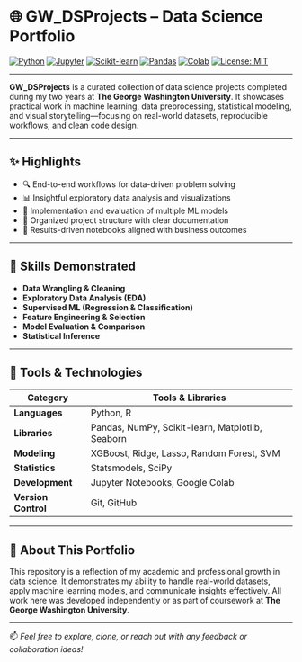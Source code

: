 # 🌐 GW_DSProjects – Data Science Portfolio

[![Python](https://img.shields.io/badge/Python-3.8%2B-blue.svg)](https://www.python.org/)
[![Jupyter](https://img.shields.io/badge/Jupyter-Notebook-orange.svg)](https://jupyter.org/)
[![Scikit-learn](https://img.shields.io/badge/Scikit--learn-Machine%20Learning-yellow)](https://scikit-learn.org/)
[![Pandas](https://img.shields.io/badge/Pandas-Data%20Wrangling-lightgrey)](https://pandas.pydata.org/)
[![Colab](https://img.shields.io/badge/Google%20Colab-Cloud%20Notebook-brightgreen)](https://colab.research.google.com/)
[![License: MIT](https://img.shields.io/badge/License-MIT-green.svg)](LICENSE)

---

**GW_DSProjects** is a curated collection of data science projects completed during my two years at **The George Washington University**. It showcases practical work in machine learning, data preprocessing, statistical modeling, and visual storytelling—focusing on real-world datasets, reproducible workflows, and clean code design.

---

## ✨ Highlights

- 🔍 End-to-end workflows for data-driven problem solving  
- 📊 Insightful exploratory data analysis and visualizations  
- 🤖 Implementation and evaluation of multiple ML models  
- 📁 Organized project structure with clear documentation  
- 🎯 Results-driven notebooks aligned with business outcomes  

---

## 🚀 Skills Demonstrated

- **Data Wrangling & Cleaning**  
- **Exploratory Data Analysis (EDA)**  
- **Supervised ML (Regression & Classification)**  
- **Feature Engineering & Selection**  
- **Model Evaluation & Comparison**  
- **Statistical Inference**
  
---

## 🧰 Tools & Technologies

| Category            | Tools & Libraries                                      |
|---------------------|--------------------------------------------------------|
| **Languages**        | Python, R                                                 |
| **Libraries**        | Pandas, NumPy, Scikit-learn, Matplotlib, Seaborn       |
| **Modeling**         | XGBoost, Ridge, Lasso, Random Forest, SVM              |
| **Statistics**       | Statsmodels, SciPy                                     |
| **Development**      | Jupyter Notebooks, Google Colab                        |
| **Version Control**  | Git, GitHub                                            |

---

## 📌 About This Portfolio

This repository is a reflection of my academic and professional growth in data science. It demonstrates my ability to handle real-world datasets, apply machine learning models, and communicate insights effectively. All work here was developed independently or as part of coursework at **The George Washington University**.

---

📫 *Feel free to explore, clone, or reach out with any feedback or collaboration ideas!*
